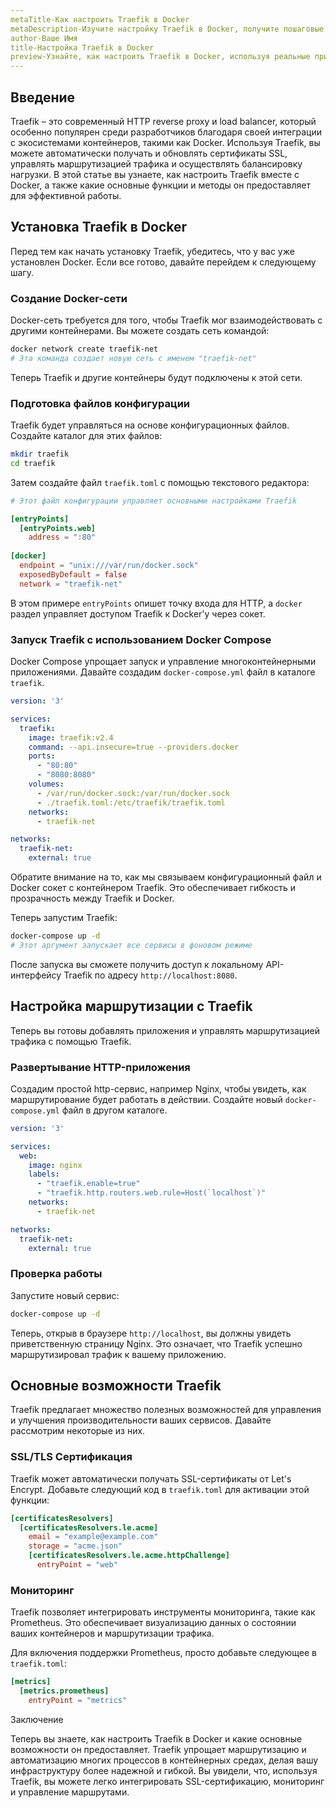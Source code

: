 ```yaml
---
metaTitle-Как настроить Traefik в Docker
metaDescription-Изучите настройку Traefik в Docker, получите пошаговые инструкции установки и рассмотрите основные функции для управления маршрутизацией
author-Ваше Имя
title-Настройка Traefik в Docker
preview-Узнайте, как настроить Traefik в Docker, используя реальные примеры и пошаговые инструкции, чтобы оптимизировать маршрутизацию в контейнерах
---
```


## Введение

Traefik – это современный HTTP reverse proxy и load balancer, который особенно популярен среди разработчиков благодаря своей интеграции с экосистемами контейнеров, такими как Docker. Используя Traefik, вы можете автоматически получать и обновлять сертификаты SSL, управлять маршрутизацией трафика и осуществлять балансировку нагрузки. В этой статье вы узнаете, как настроить Traefik вместе с Docker, а также какие основные функции и методы он предоставляет для эффективной работы.

## Установка Traefik в Docker

Перед тем как начать установку Traefik, убедитесь, что у вас уже установлен Docker. Если все готово, давайте перейдем к следующему шагу.

### Создание Docker-сети

Docker-сеть требуется для того, чтобы Traefik мог взаимодействовать с другими контейнерами. Вы можете создать сеть командой:

```bash
docker network create traefik-net
# Эта команда создает новую сеть с именем "traefik-net"
```

Теперь Traefik и другие контейнеры будут подключены к этой сети.

### Подготовка файлов конфигурации

Traefik будет управляться на основе конфигурационных файлов. Создайте каталог для этих файлов:

```bash
mkdir traefik
cd traefik
```

Затем создайте файл `traefik.toml` с помощью текстового редактора:

```toml
# Этот файл конфигурации управляет основными настройками Traefik

[entryPoints]
  [entryPoints.web]
    address = ":80"
  
[docker]
  endpoint = "unix:///var/run/docker.sock"
  exposedByDefault = false
  network = "traefik-net"
```

В этом примере `entryPoints` опишет точку входа для HTTP, а `docker` раздел управляет доступом Traefik к Docker'у через сокет.

### Запуск Traefik с использованием Docker Compose

Docker Compose упрощает запуск и управление многоконтейнерными приложениями. Давайте создадим `docker-compose.yml` файл в каталоге `traefik`.

```yaml
version: '3'

services:
  traefik:
    image: traefik:v2.4
    command: --api.insecure=true --providers.docker
    ports:
      - "80:80"
      - "8080:8080"
    volumes:
      - /var/run/docker.sock:/var/run/docker.sock
      - ./traefik.toml:/etc/traefik/traefik.toml
    networks:
      - traefik-net

networks:
  traefik-net:
    external: true
```

Обратите внимание на то, как мы связываем конфигурационный файл и Docker сокет с контейнером Traefik. Это обеспечивает гибкость и прозрачность между Traefik и Docker.

Теперь запустим Traefik:

```bash
docker-compose up -d
# Этот аргумент запускает все сервисы в фоновом режиме
```

После запуска вы сможете получить доступ к локальному API-интерфейсу Traefik по адресу `http://localhost:8080`.

## Настройка маршрутизации с Traefik

Теперь вы готовы добавлять приложения и управлять маршрутизацией трафика с помощью Traefik.

### Развертывание HTTP-приложения

Создадим простой http-сервис, например Nginx, чтобы увидеть, как маршрутирование будет работать в действии. Создайте новый `docker-compose.yml` файл в другом каталоге.

```yaml
version: '3'

services:
  web:
    image: nginx
    labels:
      - "traefik.enable=true"
      - "traefik.http.routers.web.rule=Host(`localhost`)"
    networks:
      - traefik-net

networks:
  traefik-net:
    external: true
```

### Проверка работы

Запустите новый сервис:

```bash
docker-compose up -d
```

Теперь, открыв в браузере `http://localhost`, вы должны увидеть приветственную страницу Nginx. Это означает, что Traefik успешно маршрутизировал трафик к вашему приложению.

## Основные возможности Traefik

Traefik предлагает множество полезных возможностей для управления и улучшения производительности ваших сервисов. Давайте рассмотрим некоторые из них.

### SSL/TLS Сертификация

Traefik может автоматически получать SSL-сертификаты от Let's Encrypt. Добавьте следующий код в `traefik.toml` для активации этой функции:

```toml
[certificatesResolvers]
  [certificatesResolvers.le.acme]
    email = "example@example.com"
    storage = "acme.json"
    [certificatesResolvers.le.acme.httpChallenge]
      entryPoint = "web"
```

### Мониторинг

Traefik позволяет интегрировать инструменты мониторинга, такие как Prometheus. Это обеспечивает визуализацию данных о состоянии ваших контейнеров и маршрутизации трафика.

Для включения поддержки Prometheus, просто добавьте следующее в `traefik.toml`:

```toml
[metrics]
  [metrics.prometheus]
    entryPoint = "metrics"
```

Заключение

Теперь вы знаете, как настроить Traefik в Docker и какие основные возможности он предоставляет. Traefik упрощает маршрутизацию и автоматизацию многих процессов в контейнерных средах, делая вашу инфраструктуру более надежной и гибкой. Вы увидели, что, используя Traefik, вы можете легко интегрировать SSL-сертификацию, мониторинг и управление маршрутами.